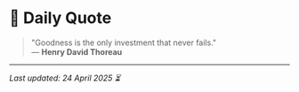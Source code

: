 # 📜 Daily Quote

> "Goodness is the only investment that never fails."  
> — **Henry David Thoreau**

---

_Last updated: 24 April 2025 ⏳_
